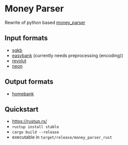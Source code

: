 # Money Parser

Rewrite of python based [money_parser](https://gitlab.com/intheflow/money_parser)

## Input formats

* [sgkb](https://www.sgkb.ch/)
* [easybank](https://www.easybank.at/) (currently needs preprocessing (encoding))
* [revolut](https://www.revolut.com/)
* [neon](https://www.neon-free.ch/)

## Output formats

* [homebank](https://homebank.free.fr/)


## Quickstart

* https://rustup.rs/
* `rustup install stable`
* `cargo build --release`
* executable in `target/release/money_parser_rust`
